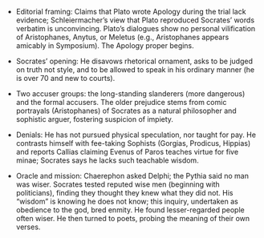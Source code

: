 - Editorial framing: Claims that Plato wrote Apology during the trial lack evidence; Schleiermacher’s view that Plato reproduced Socrates’ words verbatim is unconvincing. Plato’s dialogues show no personal vilification of Aristophanes, Anytus, or Meletus (e.g., Aristophanes appears amicably in Symposium). The Apology proper begins.

- Socrates’ opening: He disavows rhetorical ornament, asks to be judged on truth not style, and to be allowed to speak in his ordinary manner (he is over 70 and new to courts).

- Two accuser groups: the long-standing slanderers (more dangerous) and the formal accusers. The older prejudice stems from comic portrayals (Aristophanes) of Socrates as a natural philosopher and sophistic arguer, fostering suspicion of impiety.

- Denials: He has not pursued physical speculation, nor taught for pay. He contrasts himself with fee-taking Sophists (Gorgias, Prodicus, Hippias) and reports Callias claiming Evenus of Paros teaches virtue for five minae; Socrates says he lacks such teachable wisdom.

- Oracle and mission: Chaerephon asked Delphi; the Pythia said no man was wiser. Socrates tested reputed wise men (beginning with politicians), finding they thought they knew what they did not. His “wisdom” is knowing he does not know; this inquiry, undertaken as obedience to the god, bred enmity. He found lesser-regarded people often wiser. He then turned to poets, probing the meaning of their own verses.